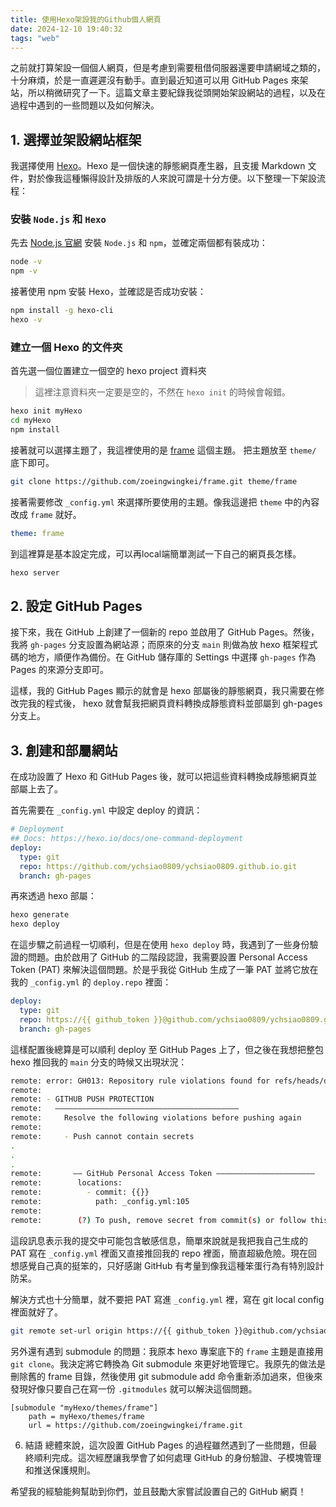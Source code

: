 ```yaml
---
title: 使用Hexo架設我的Github個人網頁
date: 2024-12-10 19:40:32
tags: "web"
---
```


之前就打算架設一個個人網頁，但是考慮到需要租借伺服器還要申請網域之類的，十分麻煩，於是一直遲遲沒有動手。直到最近知道可以用 GitHub Pages 來架站，所以稍微研究了一下。這篇文章主要紀錄我從頭開始架設網站的過程，以及在過程中遇到的一些問題以及如何解決。

## 1. 選擇並架設網站框架
我選擇使用 [Hexo](https://hexo.io/zh-tw/)。Hexo 是一個快速的靜態網頁產生器，且支援 Markdown 文件，對於像我這種懶得設計及排版的人來說可謂是十分方便。以下整理一下架設流程：

### 安裝 `Node.js` 和 `Hexo`

先去 [Node.js 官網](https://nodejs.org/zh-tw) 安裝 `Node.js` 和 `npm`，並確定兩個都有裝成功：
```bash
node -v
npm -v
```
接著使用 npm 安裝 Hexo，並確認是否成功安裝：
``` bash
npm install -g hexo-cli
hexo -v
```

### 建立一個 Hexo 的文件夾
首先選一個位置建立一個空的 hexo project 資料夾
> 這裡注意資料夾一定要是空的，不然在 `hexo init` 的時候會報錯。

```bash
hexo init myHexo
cd myHexo
npm install
```
接著就可以選擇主題了，我這裡使用的是 [frame](https://github.com/zoeingwingkei/frame/) 這個主題。
把主題放至 `theme/` 底下即可。
```bash
git clone https://github.com/zoeingwingkei/frame.git theme/frame
```

接著需要修改 `_config.yml` 來選擇所要使用的主題。像我這邊把 `theme` 中的內容改成 `frame` 就好。
```yaml
theme: frame
```

到這裡算是基本設定完成，可以再local端簡單測試一下自己的網頁長怎樣。
```bash
hexo server
```

## 2. 設定 GitHub Pages
接下來，我在 GitHub 上創建了一個新的 repo 並啟用了 GitHub Pages。然後，我將 `gh-pages` 分支設置為網站源；而原來的分支 `main` 則做為放 hexo 框架程式碼的地方，順便作為備份。在 GitHub 儲存庫的 Settings 中選擇 `gh-pages` 作為 Pages 的來源分支即可。

這樣，我的 GitHub Pages 顯示的就會是 hexo 部屬後的靜態網頁，我只需要在修改完我的程式後， hexo 就會幫我把網頁資料轉換成靜態資料並部屬到 gh-pages 分支上。

## 3. 創建和部屬網站
在成功設置了 Hexo 和 GitHub Pages 後，就可以把這些資料轉換成靜態網頁並部屬上去了。

首先需要在 `_config.yml` 中設定 deploy 的資訊：
```yaml
# Deployment
## Docs: https://hexo.io/docs/one-command-deployment
deploy:
  type: git
  repo: https://github.com/ychsiao0809/ychsiao0809.github.io.git
  branch: gh-pages
```

再來透過 hexo 部屬：
```bash
hexo generate
hexo deploy
```

在這步驟之前過程一切順利，但是在使用 `hexo deploy` 時，我遇到了一些身份驗證的問題。由於啟用了 GitHub 的二階段認證，我需要設置 Personal Access Token (PAT) 來解決這個問題。於是乎我從 GitHub 生成了一筆 PAT 並將它放在我的 `_config.yml` 的 `deploy.repo` 裡面：
```yml
deploy:
  type: git
  repo: https://{{ github_token }}@github.com/ychsiao0809/ychsiao0809.github.io.git
  branch: gh-pages
```

這樣配置後總算是可以順利 deploy 至 GitHub Pages 上了，但之後在我想把整包 hexo 推回我的 `main` 分支的時候又出現狀況：
```bash
remote: error: GH013: Repository rule violations found for refs/heads/dev.
remote:
remote: - GITHUB PUSH PROTECTION
remote:   —————————————————————————————————————————
remote:     Resolve the following violations before pushing again
remote:
remote:     - Push cannot contain secrets
.
.
.
remote:       —— GitHub Personal Access Token ——————————————————————
remote:        locations:
remote:          - commit: {{}}
remote:            path: _config.yml:105
remote:
remote:        (?) To push, remove secret from commit(s) or follow this URL to allow the secret.
```
這段訊息表示我的提交中可能包含敏感信息，簡單來說就是我把我自己生成的 PAT 寫在 `_config.yml` 裡面又直接推回我的 repo 裡面，簡直超級危險。現在回想感覺自己真的挺笨的，只好感謝 GitHub 有考量到像我這種笨蛋行為有特別設計防呆。

解決方式也十分簡單，就不要把 PAT 寫進 `_config.yml` 裡，寫在 git local config 裡面就好了。
```bash
git remote set-url origin https://{{ github_token }}@github.com/ychsiao0809/ychsiao0809.github.io.git
```

另外還有遇到 submodule 的問題：我原本 hexo 專案底下的 `frame` 主題是直接用 `git clone`。我決定將它轉換為 Git submodule 來更好地管理它。我原先的做法是刪除舊的 frame 目錄，然後使用 git submodule add 命令重新添加過來，但後來發現好像只要自己在寫一份 `.gitmodules` 就可以解決這個問題。
```git
[submodule "myHexo/themes/frame"]
	path = myHexo/themes/frame
	url = https://github.com/zoeingwingkei/frame.git
```

6. 結語
總體來說，這次設置 GitHub Pages 的過程雖然遇到了一些問題，但最終順利完成。這次經歷讓我學會了如何處理 GitHub 的身份驗證、子模塊管理和推送保護規則。

希望我的經驗能夠幫助到你們，並且鼓勵大家嘗試設置自己的 GitHub 網頁！